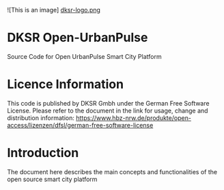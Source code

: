 ![This is an image] [dksr-logo.png](https://github.com/DKSR-Data-Competence-for-Cities-Regions/DKSR-Open-UrbanPulse/blob/db1931aa659e0cf7cbc08b78f2572d26697efdba/dksr-logo.png)
# DKSR Open-UrbanPulse
Source Code for Open UrbanPulse Smart City Platform

# Licence Information
This code is published by DKSR Gmbh under the German Free Software License. Please refer to the document in the link for usage, change and distribution information:
https://www.hbz-nrw.de/produkte/open-access/lizenzen/dfsl/german-free-software-license

# Introduction
The document here describes the main concepts and functionalities of the open source smart city platform 
